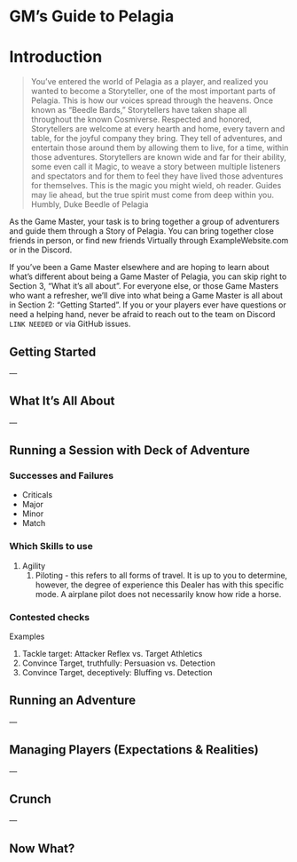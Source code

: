 # GM’s Guide to Pelagia

# Introduction

> You’ve entered the world of Pelagia as a player, and realized you wanted to become a Storyteller, one of the most important parts of Pelagia. This is how our voices spread through the heavens. Once known as “Beedle Bards,” Storytellers have taken shape all throughout the known Cosmiverse.
> Respected and honored, Storytellers are welcome at every hearth and home, every tavern and table, for the joyful company they bring. They tell of adventures, and entertain those around them by allowing them to live, for a time, within those adventures. Storytellers are known wide and far for their ability, some even call it Magic, to weave a story between multiple listeners and spectators and for them to feel they have lived those adventures for themselves.
> This is the magic you might wield, oh reader. Guides may lie ahead, but the true spirit must come from deep within you.
> Humbly,
> Duke Beedle of Pelagia

As the Game Master, your task is to bring together a group of adventurers and guide them through a Story of Pelagia. You can bring together close friends in person, or find new friends Virtually through ExampleWebsite.com or in the Discord. 

If you’ve been a Game Master elsewhere and are hoping to learn about what’s different about being a Game Master of Pelagia, you can skip right to Section 3, “What it’s all about”. For everyone else, or those Game Masters who want a refresher, we’ll dive into what being a Game Master is all about in Section 2: “Getting Started”. If you or your players ever have questions or need a helping hand, never be afraid to reach out to the team on Discord `LINK NEEDED` or via GitHub issues.


## Getting Started

—

## What It’s All About

—

## Running a Session with Deck of Adventure

### Successes and Failures

- Criticals
- Major
- Minor
- Match

### Which Skills to use

1. Agility
   1. Piloting - this refers to all forms of travel. It is up to you to determine, however, the degree of experience this Dealer has with this specific mode. A airplane pilot does not necessarily know how ride a horse.

### Contested checks

Examples
1. Tackle target: Attacker Reflex vs. Target Athletics
2. Convince Target, truthfully: Persuasion vs. Detection
3. Convince Target, deceptively: Bluffing vs. Detection

## Running an Adventure

—

## Managing Players (Expectations & Realities)

—

## Crunch

—

## Now What?
